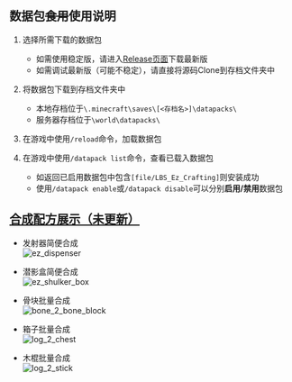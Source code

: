 ## 数据包~~食用~~使用说明  

1. 选择所需下载的数据包  
   - 如需使用稳定版，请进入[Release页面](https://github.com/Sinbing/LBS_Ez_Craft_datapack/releases)下载最新版  
   - 如需调试最新版（可能不稳定），请直接将源码Clone到存档文件夹中  

2. 将数据包下载到存档文件夹中  
   - 本地存档位于`\.minecraft\saves\[<存档名>]\datapacks\`  
   - 服务器存档位于`\world\datapacks\`  

3. 在游戏中使用`/reload`命令，加载数据包  

4. 在游戏中使用`/datapack list`命令，查看已载入数据包  
   - 如返回已启用数据包中包含`[file/LBS_Ez_Crafting]`则安装成功  
   - 使用`/datapack enable`或`/datapack disable`可以分别**启用/禁用**数据包  

## [合成配方展示（未更新）](https://docs.qq.com/doc/DZkh5QXNYblpnQXRu?)  
- 发射器简便合成  
   ![ez_dispenser](https://qqadapt.qpic.cn/txdocpic/0/68cc2cc223e7d570478abbebee868b8c/0?w=268&h=136)  

- 潜影盒简便合成  
   ![ez_shulker_box](https://qqadapt.qpic.cn/txdocpic/0/65eb305bdf09c1af1c3f79ddd03b03bb/0?w=253&h=136)  

- 骨块批量合成  
   ![bone_2_bone_block](https://qqadapt.qpic.cn/txdocpic/0/b303436a6a66d445a871d3d16da568e9/0?w=255&h=135)  

- 箱子批量合成  
   ![log_2_chest](https://qqadapt.qpic.cn/txdocpic/0/f8107f1495237d0f3e6d4639ac27ce82/0?w=248&h=135)  

- 木棍批量合成  
   ![log_2_stick](https://qqadapt.qpic.cn/txdocpic/0/66fbd00adb8937053c1d62f65fc6b31d/0?w=165&h=103)  
